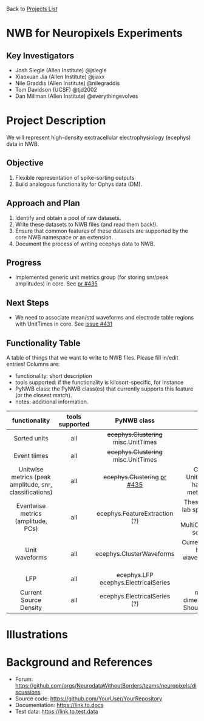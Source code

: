Back to [Projects List](../../README.md#ProjectsList)

# NWB for Neuropixels Experiments

## Key Investigators

- Josh Siegle (Allen Institute) @jsiegle
- Xiaoxuan Jia (Allen Institute) @jiaxx
- Nile Graddis (Allen Institute) @nilegraddis
- Tom Davidson (UCSF) @tjd2002
- Dan Millman (Allen Institute) @everythingevolves

# Project Description

We will represent high-density exctracellular electrophysiology (ecephys) data in NWB.

## Objective

1. Flexible representation of spike-sorting outputs
1. Build analogous functionality for Ophys data (DM).

## Approach and Plan

1. Identify and obtain a pool of raw datasets.
1. Write these datasets to NWB files (and read them back!).
1. Ensure that common features of these datasets are supported by the core 
NWB namespace or an extension.
1. Document the process of writing ecephys data to NWB.

## Progress

- Implemented generic unit metrics group (for storing snr/peak amplitudes) in core. See [pr #435](https://github.com/NeurodataWithoutBorders/pynwb/pull/435)

## Next Steps

- We need to associate mean/std waveforms and electrode table regions with UnitTimes in core. See [issue #431](https://github.com/NeurodataWithoutBorders/pynwb/issues/431)

## Functionality Table
A table of things that we want to write to NWB files.  Please fill in/edit entries! Columns are:
- functionality: short description
- tools supported: if the functionality is kilosort-specific, for instance
- PyNWB class: the PyNWB class(es) that currently supports this feature (or the closest match).
- notes: additional information.

|**functionality** | **tools supported** | **PyNWB class** | **notes** |
|:---:|:---:|:---:|:---:|
| Sorted units | all | ~~ecephys.Clustering~~ misc.UnitTimes |  |
| Event tiimes | all | ~~ecephys.Clustering~~ misc.UnitTimes  |  |
| Unitwise metrics (peak amplitude, snr, classifications)  | all | ~~ecephys.Clustering~~ [pr #435](https://github.com/NeurodataWithoutBorders/pynwb/pull/435) | Created a new UnitMetrics class to handle unitwise metrics generically |
| Eventwise metrics (amplitude, PCs) | all | ecephys.FeatureExtraction (?) | These are likely to be lab specific. A solution based on MultiContainerInterface seems sensible |
| Unit waveforms | all | ecephys.ClusterWaveforms | Currently, it's not clear how to relate waveforms to unit IDs. [issue #431](https://github.com/NeurodataWithoutBorders/pynwb/issues/431) |
| LFP | all | ecephys.LFP ecephys.ElectricalSeries | |
| Current Source Density | all | ecephys.ElectricalSeries (?) | not sure if the dimensionality works. Should attach to LFP? |


# Illustrations

<!--Add pictures and links to videos that demonstrate what has been accomplished.-->

<!--![Description of picture](Example2.jpg)-->

<!--![Some more images](Example2.jpg)-->

# Background and References

<!--Use this space for information that may help people better understand your project, like links to papers, source code, or data.-->

- Forum: https://github.com/orgs/NeurodataWithoutBorders/teams/neuropixels/discussions
- Source code: https://github.com/YourUser/YourRepository
- Documentation: https://link.to.docs
- Test data: https://link.to.test.data

